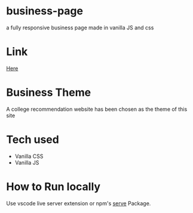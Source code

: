 # business-page
a fully responsive business page made in vanilla JS and css

# Link

[Here](https://prince-thind.github.io/business-page)

# Business Theme

A college recommendation website has been chosen as the theme of this site

# Tech used

- Vanilla CSS
- Vanilla JS

# How to Run locally

Use vscode live server extension or npm's [serve](https://www.npmjs.com/package/serve) Package.